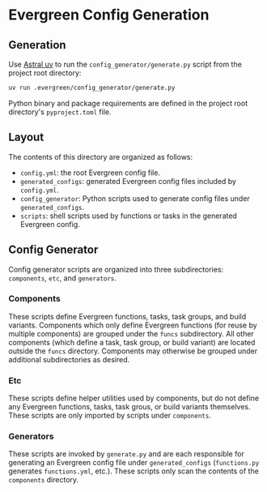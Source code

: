 # Evergreen Config Generation

## Generation

Use [Astral uv](https://docs.astral.sh/uv/) to run the `config_generator/generate.py` script from the project root directory:

```bash
uv run .evergreen/config_generator/generate.py
```

Python binary and package requirements are defined in the project root directory's `pyproject.toml` file.

## Layout

The contents of this directory are organized as follows:

- `config.yml`: the root Evergreen config file.
- `generated_configs`: generated Evergreen config files included by `config.yml`.
- `config_generator`: Python scripts used to generate config files under `generated_configs`.
- `scripts`: shell scripts used by functions or tasks in the generated Evergreen config.

## Config Generator

Config generator scripts are organized into three subdirectories: `components`, `etc`, and `generators`.

### Components

These scripts define Evergreen functions, tasks, task groups, and build variants. Components which only define Evergreen functions (for reuse by multiple components) are grouped under the `funcs` subdirectory. All other components (which define a task, task group, or build variant) are located outside the `funcs` directory. Components may otherwise be grouped under additional subdirectories as desired.

### Etc

These scripts define helper utilities used by components, but do not define any Evergreen functions, tasks, task grous, or build variants themselves. These scripts are only imported by scripts under `components`.

### Generators

These scripts are invoked by `generate.py` and are each responsible for generating an Evergreen config file under `generated_configs` (`functions.py` generates `functions.yml`, etc.). These scripts only scan the contents of the `components` directory.
